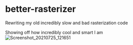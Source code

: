 # better-rasterizer
Rewriting my old incredibly slow and bad rasterization code

Showing off how incredibly cool and smart I am
![Screenshot_20210725_121651](https://user-images.githubusercontent.com/73869536/126910755-195a2d78-e0df-4e0b-aeff-2ee9c0ec6102.png)
